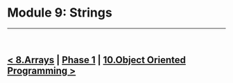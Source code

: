 Module 9: Strings
=================

<hr />
<br />

[< 8.Arrays](./../08.arrays/note.md) | [Phase 1](./../phase_1.md) | [10.Object Oriented Programming >](./../10.object_oriented_programming/note.md)
---------------------